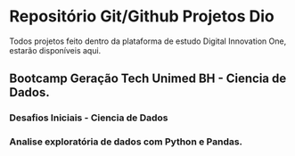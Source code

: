 # Repositório Git/Github Projetos Dio
Todos projetos feito dentro da plataforma de estudo Digital Innovation One, estarão disponíveis aqui.

## Bootcamp Geração Tech Unimed BH - Ciencia de Dados.
### Desafios Iniciais - Ciencia de Dados
### Analise exploratória de dados com Python e Pandas.

